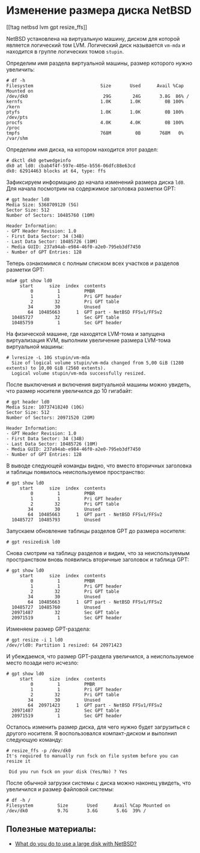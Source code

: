 Изменение размера диска NetBSD
==============================

[[!tag netbsd lvm gpt resize_ffs]]

NetBSD установлена на виртуальную машину, диском для которой является логический том LVM. Логический диск называется `vm-mda` и находится в группе логических томов `stupin`.

Определим имя раздела виртуальной машины, размер которого нужно увеличить:

    # df -h
    Filesystem                         Size       Used      Avail %Cap Mounted on
    /dev/dk0                            29G        24G       3.8G  86% /
    kernfs                             1.0K       1.0K         0B 100% /kern
    ptyfs                              1.0K       1.0K         0B 100% /dev/pts
    procfs                             4.0K       4.0K         0B 100% /proc
    tmpfs                              768M         0B       768M   0% /var/shm

Определим имя диска, на котором находится этот раздел:

    # dkctl dk0 getwedgeinfo
    dk0 at ld0: cbab4f4f-597e-405e-b556-06dfc88e63cd
    dk0: 62914463 blocks at 64, type: ffs

Зафиксируем информацию до начала изменений размера диска `ld0`. Для начала посмотрим на содержимое заголовка разметки GPT:

    # gpt header ld0
    Media Size: 5368709120 (5G)
    Sector Size: 512
    Number of Sectors: 10485760 (10M)
    
    Header Information:
    - GPT Header Revision: 1.0
    - First Data Sector: 34 (34B)
    - Last Data Sector: 10485726 (10M)
    - Media GUID: 237a94ab-e984-46f0-a2e0-795eb3df7450
    - Number of GPT Entries: 128

Теперь ознакомимся с полным списком всех участков и разделов разметки GPT:

    mda# gpt show ld0
         start      size  index  contents
             0         1         PMBR
             1         1         Pri GPT header
             2        32         Pri GPT table
            34        30         Unused
            64  10485663      1  GPT part - NetBSD FFSv1/FFSv2
      10485727        32         Sec GPT table
      10485759         1         Sec GPT header

На физической машине, где находятся LVM-тома и запущена виртуализация KVM, выполним увеличение размера LVM-тома виртуальной машины:

    # lvresize -L 10G stupin/vm-mda
      Size of logical volume stupin/vm-mda changed from 5,00 GiB (1280 extents) to 10,00 GiB (2560 extents).
      Logical volume stupin/vm-mda successfully resized.

После выключения и включения виртуальной машины можно увидеть, что размер носителя увеличился до 10 гигабайт:

    # gpt header ld0
    Media Size: 10737418240 (10G)
    Sector Size: 512
    Number of Sectors: 20971520 (20M)
    
    Header Information:
    - GPT Header Revision: 1.0
    - First Data Sector: 34 (34B)
    - Last Data Sector: 10485726 (10M)
    - Media GUID: 237a94ab-e984-46f0-a2e0-795eb3df7450
    - Number of GPT Entries: 128

В выводе следующей команды видно, что вместо вторичных заголовка и таблицы появилось неиспользуемое пространство:

    # gpt show ld0
         start      size  index  contents
             0         1         PMBR
             1         1         Pri GPT header
             2        32         Pri GPT table
            34        30         Unused
            64  10485663      1  GPT part - NetBSD FFSv1/FFSv2
      10485727  10485793         Unused

Запускаем обновление таблицы разделов GPT до размера носителя:

    # gpt resizedisk ld0

Снова смотрим на таблицу разделов и видим, что за неиспользуемым пространством вновь появились вторичные заголовок и таблица GPT:

    # gpt show ld0
         start      size  index  contents
             0         1         PMBR
             1         1         Pri GPT header
             2        32         Pri GPT table
            34        30         Unused
            64  10485663      1  GPT part - NetBSD FFSv1/FFSv2
      10485727  10485760         Unused
      20971487        32         Sec GPT table
      20971519         1         Sec GPT header

Изменяем размер GPT-раздела:

    # gpt resize -i 1 ld0
    /dev/rld0: Partition 1 resized: 64 20971423

И убеждаемся, что размер GPT-раздела увеличился, а неиспользуемое место позади него исчезло:

    # gpt show ld0
         start      size  index  contents
             0         1         PMBR
             1         1         Pri GPT header
             2        32         Pri GPT table
            34        30         Unused
            64  20971423      1  GPT part - NetBSD FFSv1/FFSv2
      20971487        32         Sec GPT table
      20971519         1         Sec GPT header

Осталось изменить размер диска, для чего нужно будет загрузиться с другого носителя. Я воспользовался компакт-диском и выполнил следующую команду:

    # resize_ffs -p /dev/dk0
    It's required to manually run fsck on file system before you can resize it
    
     Did you run fsck on your disk (Yes/No) ? Yes

После обычной загрузки системы с диска можно наконец увидеть, что увеличился и размер файловой системы:

    # df -h /
    Filesystem         Size       Used      Avail %Cap Mounted on
    /dev/dk0           9.7G       3.6G       5.6G  39% /

Полезные материалы:
-------------------

* [What do you do to use a large disk with NetBSD?](https://wiki.netbsd.org/users/mlelstv/using-large-disks/)
